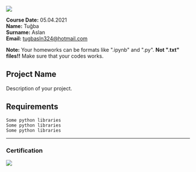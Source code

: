 ![](img/newlogo.png)

**Course Date:** 05.04.2021  
  **Name:** Tuğba  
**Surname:** Aslan  
**Email:** tugbasln324@hotmail.com  

**Note:** Your homeworks can be formats like ".ipynb" and ".py". **Not ".txt" files!!** Make sure that your codes works.  

## Project Name
Description of your project.

## Requirements
```
Some python libraries
Some python libraries
Some python libraries
```
---

### Certification
![](img/TopLearnerCertificate.png)

